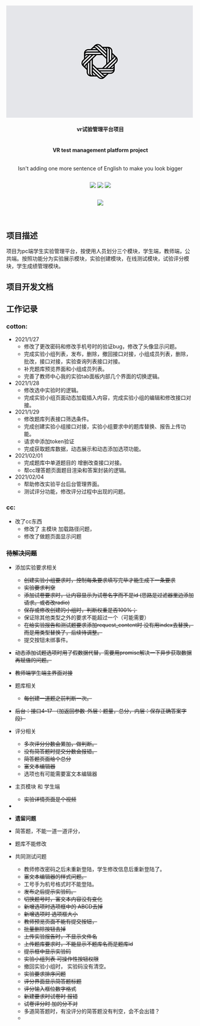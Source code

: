 <div align="center" style="display:flex;flex-direction:column;">
    <div style="width:500px;height:300px;">
    	<img src="./img/itemLogo.png">
    </div>
    <h4>vr试验管理平台项目</h4>
    <h4>VR test management platform project</h4>
    <p>Isn't adding one more sentence of English to make you look bigger</p>
    <p>
		<img src="https://img.shields.io/badge/teacher-cotton-brightgreen">
        <img src="https://img.shields.io/badge/student-cc-brightgreen">
        <img src="https://img.shields.io/badge/index-cc-brightgreen">
    </p>
    <p>
    	<img src="https://img.shields.io/badge/release-1.0.0-9fc">
    </p>
</div>
​      

## 项目描述

​	项目为pc端学生实验管理平台，按使用人员划分三个模块，学生端，教师端，公共端。按照功能分为实验展示模块，实验创建模块，在线测试模块，试验评分模块，学生成绩管理模块。

## 项目开发文档





## 工作记录

### cotton:

- 2021/1/27
  - 修改了更改密码和修改手机号时的验证bug，修改了头像显示问题。
  - 完成实验小组列表，发布，删除，撤回接口对接，小组成员列表，删除，批改，接口对接，实验查询列表接口对接。
  - 补充题库预览界面和小组成员列表。
  - 完善了教师中心我的实验tab面板内部几个界面的切换逻辑。
- 2021/1/28
  - 修改选中实验时的逻辑。
  - 完成实验小组页面动态加载插入内容，完成实验小组的编辑和修改接口对接。
- 2021/1/29
  - 修改题库列表接口筛选条件。
  - 完成创建实验小组接口对接，实验小组要求中的题库替换、报告上传功能。
  - 请求中添加token验证
  - 完成获取题库数据，动态展示和动态添加选项功能。
- 2021/02/01
  -  完成题库中单道题目的 增删改查接口对接。
  -  帮cc理答题页面题目渲染和答案封装的逻辑。
- 2021/02/04
  - 帮助修改实验平台后台管理界面。
  - 测试评分功能，修改评分过程中出现的问题。

### cc:





- 改了cc东西
  - 修改了 主模块 加载路径问题，
  - 修改了做题页面显示问题



### ~~待解决问题~~

- 添加实验要求相关
  - ~~创建实验小组要求时，控制每条要求填写完毕才能生成下一条要求~~
  - ~~实验要求判空~~
  - ~~添加试卷要求时，让内容显示为试卷名字而不是id (思路是过滤器里边添加请求。或者改radio)~~
  - ~~保存或修改创建的小组时，判断权重是否100%；~~
  - 保证除其他类型之外的要求不能超过一个（可能需要）
  - ~~在给实验报告和测试题要求添加request_content时 没有用index去替换，而是用类型替换了，后续待调整。~~
  - 提交按钮未绑事件。
- ~~动态添加试题选项时用了假数据代替，需要用promise解决一下异步获取数据再赋值的问题。~~
- ~~教师端学生端主界面对接~~
- 题库相关
  - ~~每创建一道题之前判断一次。~~



- ~~后台：接口4-17 （加返回参数-外层：题量，总分，内层：保存正确答案字段）~~

- 评分相关
  - ~~多次评分分数会累加，做判断。~~
  - ~~没有简答题时提交分数会报错。~~
  - ~~简答题页面给个总分~~
  - ~~富文本编辑器~~
  - 选项也有可能需要富文本编辑器

- 主页模块 和 学生端
  - ~~实验详情页面是个视频~~
- 
  
-  **遗留问题**
  - 简答题，不能一道一道评分，
  - 题库不能修改







- 共同测试问题
  - 教师修改密码之后未重新登陆，学生修改信息后重新登陆了。
  - ~~富文本编辑器的样式问题。~~
  - 工号手为机号格式时不能登陆。
  - ~~发布之后提示实验码。~~
  - ~~切换题号时，富文本内容没有变化~~
  - ~~新增选项时选项框中的 ABCD去掉~~
  - ~~新增选项时 选项框大小~~
  - ~~教师预览页面不能有提交按钮，~~
  - ~~批量删除按钮去掉~~
  - ~~上传实验报告时，不显示文件名~~
  - ~~上传题库要求时，不能显示不题库名而是题库id~~
  - ~~提示框中显示实验码~~
  - ~~实验小组列表 可操作性按钮权限~~
  - 撤回实验小组时， 实验码没有清空。
  - ~~实验要求排序问题~~
  - ~~评分界面显示简答题标题~~
  - ~~评分输入框位数字格式~~
  - ~~新建要求时试卷时 报错~~
  - ~~试卷评分时 加的分不对~~
  - 多道简答题时，有没评分的简答题没有判空，会不会出错？
  - 